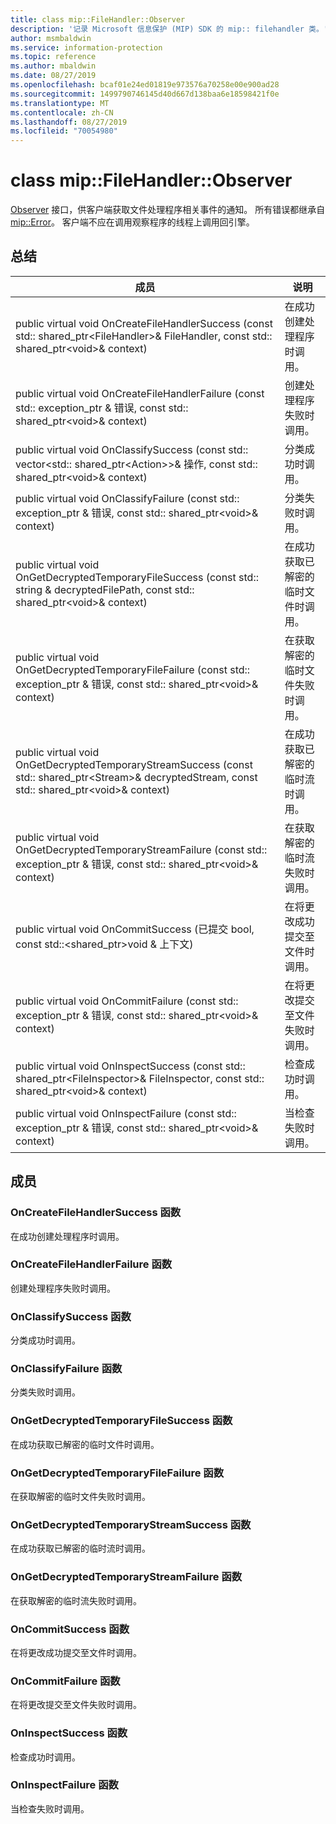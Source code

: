 ```yaml
---
title: class mip::FileHandler::Observer
description: '记录 Microsoft 信息保护 (MIP) SDK 的 mip:: filehandler 类。'
author: msmbaldwin
ms.service: information-protection
ms.topic: reference
ms.author: mbaldwin
ms.date: 08/27/2019
ms.openlocfilehash: bcaf01e24ed01819e973576a70258e00e900ad28
ms.sourcegitcommit: 1499790746145d40d667d138baa6e18598421f0e
ms.translationtype: MT
ms.contentlocale: zh-CN
ms.lasthandoff: 08/27/2019
ms.locfileid: "70054980"
---
```

# <a name="class-mipfilehandlerobserver"></a>class mip::FileHandler::Observer 
[Observer](class_mip_filehandler_observer.md) 接口，供客户端获取文件处理程序相关事件的通知。
所有错误都继承自 [mip::Error](class_mip_error.md)。 客户端不应在调用观察程序的线程上调用回引擎。
  
## <a name="summary"></a>总结
 成员                        | 说明                                
--------------------------------|---------------------------------------------
public virtual void OnCreateFileHandlerSuccess (const std:: shared_ptr\<FileHandler\>& FileHandler, const std:: shared_ptr\<void\>& context)  |  在成功创建处理程序时调用。
public virtual void OnCreateFileHandlerFailure (const std:: exception_ptr & 错误, const std:: shared_ptr\<void\>& context)  |  创建处理程序失败时调用。
public virtual void OnClassifySuccess (const std:: vector\<std:: shared_ptr\<Action\>\>& 操作, const std:: shared_ptr\<void\>& context)  |  分类成功时调用。
public virtual void OnClassifyFailure (const std:: exception_ptr & 错误, const std:: shared_ptr\<void\>& context)  |  分类失败时调用。
public virtual void OnGetDecryptedTemporaryFileSuccess (const std:: string & decryptedFilePath, const std:: shared_ptr\<void\>& context)  |  在成功获取已解密的临时文件时调用。
public virtual void OnGetDecryptedTemporaryFileFailure (const std:: exception_ptr & 错误, const std:: shared_ptr\<void\>& context)  |  在获取解密的临时文件失败时调用。
public virtual void OnGetDecryptedTemporaryStreamSuccess (const std:: shared_ptr\<Stream\>& decryptedStream, const std:: shared_ptr\<void\>& context)  |  在成功获取已解密的临时流时调用。
public virtual void OnGetDecryptedTemporaryStreamFailure (const std:: exception_ptr & 错误, const std:: shared_ptr\<void\>& context)  |  在获取解密的临时流失败时调用。
public virtual void OnCommitSuccess (已提交 bool, const std::\<shared_ptr\>void & 上下文)  |  在将更改成功提交至文件时调用。
public virtual void OnCommitFailure (const std:: exception_ptr & 错误, const std:: shared_ptr\<void\>& context)  |  在将更改提交至文件失败时调用。
public virtual void OnInspectSuccess (const std:: shared_ptr\<FileInspector\>& FileInspector, const std:: shared_ptr\<void\>& context)  |  检查成功时调用。
public virtual void OnInspectFailure (const std:: exception_ptr & 错误, const std:: shared_ptr\<void\>& context)  |  当检查失败时调用。
  
## <a name="members"></a>成员
  
### <a name="oncreatefilehandlersuccess-function"></a>OnCreateFileHandlerSuccess 函数
在成功创建处理程序时调用。
  
### <a name="oncreatefilehandlerfailure-function"></a>OnCreateFileHandlerFailure 函数
创建处理程序失败时调用。
  
### <a name="onclassifysuccess-function"></a>OnClassifySuccess 函数
分类成功时调用。
  
### <a name="onclassifyfailure-function"></a>OnClassifyFailure 函数
分类失败时调用。
  
### <a name="ongetdecryptedtemporaryfilesuccess-function"></a>OnGetDecryptedTemporaryFileSuccess 函数
在成功获取已解密的临时文件时调用。
  
### <a name="ongetdecryptedtemporaryfilefailure-function"></a>OnGetDecryptedTemporaryFileFailure 函数
在获取解密的临时文件失败时调用。
  
### <a name="ongetdecryptedtemporarystreamsuccess-function"></a>OnGetDecryptedTemporaryStreamSuccess 函数
在成功获取已解密的临时流时调用。
  
### <a name="ongetdecryptedtemporarystreamfailure-function"></a>OnGetDecryptedTemporaryStreamFailure 函数
在获取解密的临时流失败时调用。
  
### <a name="oncommitsuccess-function"></a>OnCommitSuccess 函数
在将更改成功提交至文件时调用。
  
### <a name="oncommitfailure-function"></a>OnCommitFailure 函数
在将更改提交至文件失败时调用。
  
### <a name="oninspectsuccess-function"></a>OnInspectSuccess 函数
检查成功时调用。
  
### <a name="oninspectfailure-function"></a>OnInspectFailure 函数
当检查失败时调用。